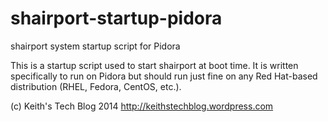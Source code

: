 shairport-startup-pidora
========================

shairport system startup script for Pidora

This is a startup script used to start shairport at boot time. It is written
specifically to run on Pidora but should run just fine on any Red Hat-based
distribution (RHEL, Fedora, CentOS, etc.).

(c) Keith's Tech Blog 2014
http://keithstechblog.wordpress.com
